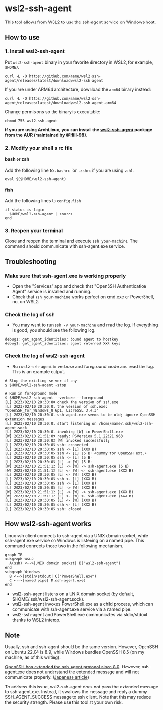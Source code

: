 # wsl2-ssh-agent

This tool allows from WSL2 to use the ssh-agent service on Windows host.

## How to use

### 1. Install wsl2-ssh-agent

Put `wsl2-ssh-agent` binary in your favorite directory in WSL2, for example, `$HOME/`.

```
curl -L -O https://github.com/mame/wsl2-ssh-agent/releases/latest/download/wsl2-ssh-agent
```
If you are under ARM64 architecture, download the `arm64` binary instead:
```
curl -L -O https://github.com/mame/wsl2-ssh-agent/releases/latest/download/wsl2-ssh-agent-arm64
```
Change permisions so the binary is executable:
```
chmod 755 wsl2-ssh-agent
```

**If you are using ArchLinux, you can install the [wsl2-ssh-agent](https://aur.archlinux.org/packages/wsl2-ssh-agent) package from the AUR (maintained by @Hill-98).**

### 2. Modify your shell's rc file

#### bash or zsh

Add the following line to `.bashrc` (or `.zshrc` if you are using `zsh`).

```
eval $($HOME/wsl2-ssh-agent)
```

#### fish

Add the following lines to `config.fish`

```
if status is-login
  $HOME/wsl2-ssh-agent | source
end
```

### 3. Reopen your terminal

Close and reopen the terminal and execute `ssh your-machine`.
The command should communicate with ssh-agent.exe service.

## Troubleshooting

### Make sure that ssh-agent.exe is working properly

* Open the "Services" app and check that "OpenSSH Authentication Agent" service is installed and running.
* Check that `ssh your-machine` works perfect on cmd.exe or PowerShell, not on WSL2.

### Check the log of ssh

* You may want to run `ssh -v your-machine` and read the log. If everything is good, you should see the following log.

```
debug1: get_agent_identities: bound agent to hostkey
debug1: get_agent_identities: agent returned XXX keys
```

### Check the log of wsl2-ssh-agent

* Run `wsl2-ssh-agent` in verbose and foreground mode and read the log. This is an example output.

```
# Stop the existing server if any
$ $HOME/wsl2-ssh-agent -stop

# Run in foreground mode
$ $HOME/wsl2-ssh-agent --verbose --foreground
[L] 2023/02/10 20:30:00 check the version of ssh.exe
[L] 2023/02/10 20:30:01 the version of ssh.exe: "OpenSSH_for_Windows_8.6p1, LibreSSL 3.4.3"
[L] 2023/02/10 20:30:01 ssh-agent.exe seems to be old; ignore OpenSSH extension messages
[L] 2023/02/10 20:30:01 start listening on /home/mame/.ssh/wsl2-ssh-agent.sock
[L] 2023/02/10 20:30:01 invoking [W] in PowerShell.exe
[W] 2023/02/10 21:51:09 ready: PSVersion 5.1.22621.963
[L] 2023/02/10 20:30:02 [W] invoked successfully
[L] 2023/02/10 20:30:05 ssh: connected
[L] 2023/02/10 20:30:05 ssh -> [L] (XXX B)
[L] 2023/02/10 20:30:05 ssh <- [L] (5 B) <dummy for OpenSSH ext.>
[L] 2023/02/10 20:30:05 ssh -> [L] (5 B)
[L] 2023/02/10 20:30:05 [L] -> [W] (5 B)
[W] 2023/02/10 21:51:12 [L] -> [W] -> ssh-agent.exe (5 B)
[W] 2023/02/10 21:51:12 [L] <- [W] <- ssh-agent.exe (XXX B)
[L] 2023/02/10 20:30:05 [L] <- [W] (XXX B)
[L] 2023/02/10 20:30:05 ssh <- [L] (XXX B)
[L] 2023/02/10 20:30:05 ssh -> [L] (XXX B)
[L] 2023/02/10 20:30:05 [L] -> [W] (XXX B)
[W] 2023/02/10 21:51:12 [L] -> [W] -> ssh-agent.exe (XXX B)
[W] 2023/02/10 21:51:12 [L] <- [W] <- ssh-agent.exe (XXX B)
[L] 2023/02/10 20:30:05 [L] <- [W] (XXX B)
[L] 2023/02/10 20:30:05 ssh <- [L] (XXX B)
[L] 2023/02/10 20:30:05 ssh: closed
```

## How wsl2-ssh-agent works

Linux ssh client connects to ssh-agent via a UNIX domain socket, while ssh-agent.exe service on Windows is listening on a named pipe. This command connects those two in the following mechanism.

```mermaid
graph TB
subgraph WSL2
  A(ssh) <-->|UNIX domain socket| B("wsl2-ssh-agent")
end
subgraph Windows
  B <-->|stdin/stdout| C("PowerShell.exe")
  C <-->|named pipe| D(ssh-agent.exe)
end
```

* wsl2-ssh-agent listens on a UNIX domain socket (by default, $HOME/.ssh/wsl2-ssh-agent.sock).
* wsl2-ssh-agent invokes PowerShell.exe as a child process, which can communicate with ssh-agent.exe service via a named pipe.
* wsl2-ssh-agent and PowerShell.exe communicates via stdin/stdout thanks to WSL2 interop.

## Note

Usually, ssh and ssh-agent should be the same version. However, OpenSSH on Ubuntu 22.04 is 8.9, while Windows bundles OpenSSH 8.6 (on my machine, as of this writing).

[OpenSSH has extended the ssh-agent protocol since 8.9](https://github.com/openssh/openssh-portable/blob/master/PROTOCOL.agent). However, ssh-agent.exe does not understand the extended message and will not communicate properly. ([Japanese article](https://zenn.dev/qnighy/articles/8b992970b86653))

To address this issue, wsl2-ssh-agent does not pass the extended message to ssh-agent.exe. Instead, it swallows the message and reply a dummy SSH_AGENT_SUCCESS message to ssh client. Note that this may reduce the security strength. Please use this tool at your own risk.

